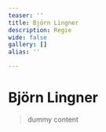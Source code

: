 ```yaml
---
teaser: ''
title: Björn Lingner
description: Regie
wide: false
gallery: []
alias: ''

---
```


# Björn Lingner

> dummy content
